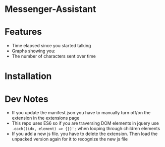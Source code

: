 # Messenger-Assistant

# Features
 - Time elapsed since you started talking
 - Graphs showing you:
  - The number of characters sent over time

# Installation


# Dev Notes
 - If you update the manifest.json you have to manually turn off/on the extension in the extensions page
 - This repo uses ES6 so if you are traversing DOM elements in jquery use `.each((idx, element) => {})';` when looping through children elements
 - If you add a new js file. you have to delete the extension. Then load the unpacked version again for it to recognize the new js file